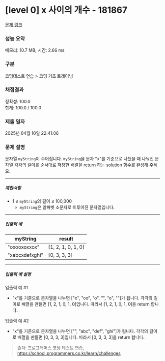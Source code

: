 # [level 0] x 사이의 개수 - 181867 

[문제 링크](https://school.programmers.co.kr/learn/courses/30/lessons/181867) 

### 성능 요약

메모리: 10.7 MB, 시간: 2.66 ms

### 구분

코딩테스트 연습 > 코딩 기초 트레이닝

### 채점결과

정확성: 100.0<br/>합계: 100.0 / 100.0

### 제출 일자

2025년 04월 10일 22:41:06

### 문제 설명

<p>문자열 <code>myString</code>이 주어집니다. <code>myString</code>을 문자 "x"를 기준으로 나눴을 때 나눠진 문자열 각각의 길이를 순서대로 저장한 배열을 return 하는 solution 함수를 완성해 주세요.</p>

<hr>

<h5>제한사항</h5>

<ul>
<li>1 ≤ <code>myString</code>의 길이 ≤ 100,000

<ul>
<li><code>myString</code>은 알파벳 소문자로 이루어진 문자열입니다.</li>
</ul></li>
</ul>

<hr>

<h5>입출력 예</h5>
<table class="table">
        <thead><tr>
<th>myString</th>
<th>result</th>
</tr>
</thead>
        <tbody><tr>
<td>"oxooxoxxox"</td>
<td>[1, 2, 1, 0, 1, 0]</td>
</tr>
<tr>
<td>"xabcxdefxghi"</td>
<td>[0, 3, 3, 3]</td>
</tr>
</tbody>
      </table>
<hr>

<h5>입출력 예 설명</h5>

<p>입출력 예 #1</p>

<ul>
<li>"x"를 기준으로 문자열을 나누면 ["o", "oo", "o", "", "o", ""]가 됩니다. 각각의 길이로 배열을 만들면 [1, 2, 1, 0, 1, 0]입니다. 따라서 [1, 2, 1, 0, 1, 0]을 return 합니다.</li>
</ul>

<p>입출력 예 #2</p>

<ul>
<li>"x"를 기준으로 문자열을 나누면 ["", "abc", "def", "ghi"]가 됩니다. 각각의 길이로 배열을 만들면 [0, 3, 3, 3]입니다. 따라서 [0, 3, 3, 3]을 return 합니다.</li>
</ul>


> 출처: 프로그래머스 코딩 테스트 연습, https://school.programmers.co.kr/learn/challenges